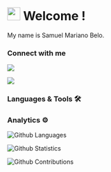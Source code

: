 
<h1><img src="https://emojis.slackmojis.com/emojis/images/1531849430/4246/blob-sunglasses.gif?1531849430" width="30"/> Welcome ! </h1>

My name is Samuel Mariano Belo. 

### Connect with me

<p aling="left">

<a href="https://www.linkedin.com/in/samuelb7/"> <img src="https://img.shields.io/badge/-LinkedIn-007785?style=flat&logo=Linkedin&logoColor=white"/></a>

![](http://estruyf-github.azurewebsites.net/api/VisitorHit?user=SamuelB7&repo=SamuelB7&countColorcountColor)

### Languages & Tools 🛠  


### Analytics ⚙️

![Github Languages](https://github-readme-stats.vercel.app/api/top-langs/?username=SamuelB7&layout=compact&count_private=true)

![Github Statistics](https://github-readme-stats.vercel.app/api/?username=SamuelB7&count_private=true&show_icons=true)

![Github Contributions](https://github-readme-streak-stats.herokuapp.com/?user=SamuelB7&hide_border=true)